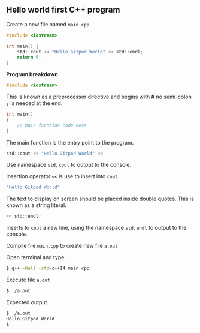 ## Hello world first C++ program

Create a new file named `main.cpp`

```c
#include <iostream>

int main() {
    std::cout << "Hello Gitpod World" << std::endl;
    return 0;
}
```
**Program breakdown**
```c
#include <iostream>
```
This is known as a preprocessor directive and begins with # no semi-colon `;` is needed at the end.

```c
int main() 
{
    // main fucntion code here
}
```

The main function is the entry point to the program.

```c
std::cout << "Hello Gitpod World" <<
```

Use namespace `std`, `cout` to output to the console.

Insertion operator `<<` is use to insert into `cout`.

```c
"Hello Gitpod World"
```
The text to display on screen should be placed inside double quotes. This is known as a string literal.
```c
<< std::endl;
```
Inserts to `cout` a new line, using the namespace `std`, `endl` to output to the console.

Compile file `main.cpp` to create new file `a.out`

Open terminal and type:
```bash
$ g++ -Wall -std=c++14 main.cpp
```

Execute file `a.out`

```bash
$ ./a.out
```

Expected output

```bash
$ ./a.out
Hello Gitpod World
$
```